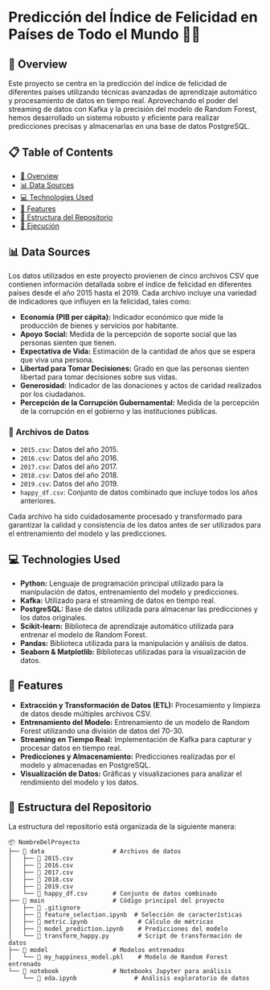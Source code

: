 #  **Predicción del Índice de Felicidad en Países de Todo el Mundo** 🤖😊

## 🌟 Overview
Este proyecto se centra en la predicción del índice de felicidad de diferentes países utilizando técnicas avanzadas de aprendizaje automático y procesamiento de datos en tiempo real. Aprovechando el poder del streaming de datos con Kafka y la precisión del modelo de Random Forest, hemos desarrollado un sistema robusto y eficiente para realizar predicciones precisas y almacenarlas en una base de datos PostgreSQL.

## 📋 Table of Contents
- [🌟 Overview](#-overview)
- [📊 Data Sources](#-data-sources)
- [💻 Technologies Used](#-technologies-used)
- [🔧 Features](#-features)
- [📁 Estructura del Repositorio](#-estructura-del-repositorio)
- [🚀 Ejecución](#-ejecución)

## 📊 Data Sources
Los datos utilizados en este proyecto provienen de cinco archivos CSV que contienen información detallada sobre el índice de felicidad en diferentes países desde el año 2015 hasta el 2019. Cada archivo incluye una variedad de indicadores que influyen en la felicidad, tales como:

- **Economía (PIB per cápita):** Indicador económico que mide la producción de bienes y servicios por habitante.
- **Apoyo Social:** Medida de la percepción de soporte social que las personas sienten que tienen.
- **Expectativa de Vida:** Estimación de la cantidad de años que se espera que viva una persona.
- **Libertad para Tomar Decisiones:** Grado en que las personas sienten libertad para tomar decisiones sobre sus vidas.
- **Generosidad:** Indicador de las donaciones y actos de caridad realizados por los ciudadanos.
- **Percepción de la Corrupción Gubernamental:** Medida de la percepción de la corrupción en el gobierno y las instituciones públicas.

### 📂 Archivos de Datos
- `2015.csv`: Datos del año 2015.
- `2016.csv`: Datos del año 2016.
- `2017.csv`: Datos del año 2017.
- `2018.csv`: Datos del año 2018.
- `2019.csv`: Datos del año 2019.
- `happy_df.csv`: Conjunto de datos combinado que incluye todos los años anteriores.

Cada archivo ha sido cuidadosamente procesado y transformado para garantizar la calidad y consistencia de los datos antes de ser utilizados para el entrenamiento del modelo y las predicciones.

## 💻 Technologies Used
- **Python:** Lenguaje de programación principal utilizado para la manipulación de datos, entrenamiento del modelo y predicciones.
- **Kafka:** Utilizado para el streaming de datos en tiempo real.
- **PostgreSQL:** Base de datos utilizada para almacenar las predicciones y los datos originales.
- **Scikit-learn:** Biblioteca de aprendizaje automático utilizada para entrenar el modelo de Random Forest.
- **Pandas:** Biblioteca utilizada para la manipulación y análisis de datos.
- **Seaborn & Matplotlib:** Bibliotecas utilizadas para la visualización de datos.

## 🔧 Features
- **Extracción y Transformación de Datos (ETL):** Procesamiento y limpieza de datos desde múltiples archivos CSV.
- **Entrenamiento del Modelo:** Entrenamiento de un modelo de Random Forest utilizando una división de datos del 70-30.
- **Streaming en Tiempo Real:** Implementación de Kafka para capturar y procesar datos en tiempo real.
- **Predicciones y Almacenamiento:** Predicciones realizadas por el modelo y almacenadas en PostgreSQL.
- **Visualización de Datos:** Gráficas y visualizaciones para analizar el rendimiento del modelo y los datos.


## 📁 Estructura del Repositorio
La estructura del repositorio está organizada de la siguiente manera:

```plaintext
📦 NombreDelProyecto
├── 📂 data                   # Archivos de datos
│   ├── 📄 2015.csv
│   ├── 📄 2016.csv
│   ├── 📄 2017.csv
│   ├── 📄 2018.csv
│   ├── 📄 2019.csv
│   └── 📄 happy_df.csv       # Conjunto de datos combinado
├── 📂 main                   # Código principal del proyecto
│   ├── 📄 .gitignore
│   ├── 📄 feature_selection.ipynb  # Selección de características
│   ├── 📄 metric.ipynb              # Cálculo de métricas
│   ├── 📄 model_prediction.ipynb    # Predicciones del modelo
│   └── 📄 transform_happy.py        # Script de transformación de datos
├── 📂 model                  # Modelos entrenados
│   └── 📄 my_happiness_model.pkl    # Modelo de Random Forest entrenado
└── 📂 notebook               # Notebooks Jupyter para análisis
    └── 📄 eda.ipynb                # Análisis exploratorio de datos


